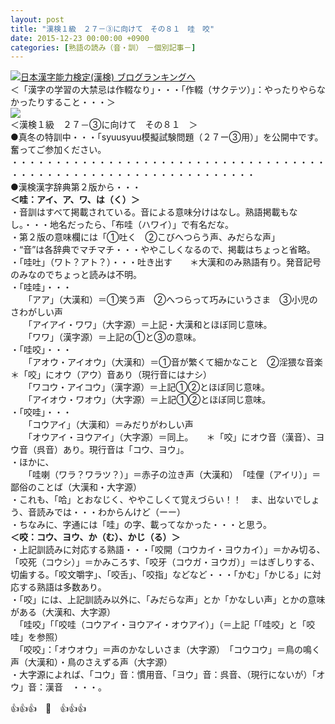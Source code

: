 ```yaml
---
layout: post
title: "漢検１級　２７－③に向けて　その８１　哇　咬"
date: 2015-12-23 00:00:00 +0900
categories: [熟語の読み（音・訓）　－個別記事－]
---
```


[![](/syuusyuu9701/assets/images/漢検１級-２７－③に向けて-その８１-哇-咬-br_c_3028_1.gif)](http://blog.with2.net/link.php?1659096:3028 "日本漢字能力検定(漢検) ブログランキングへ")[日本漢字能力検定(漢検) ブログランキングへ](http://blog.with2.net/link.php?1659096:3028)  
＜「漢字の学習の大禁忌は作輟なり」・・・「作輟（サクテツ）」：やったりやらなかったりすること・・・＞  
![](/syuusyuu9701/assets/images/漢検１級-２７－③に向けて-その８１-哇-咬-156651840de245ebc0ef2b16cec75dbf.jpg)  
＜漢検１級　２７－③に向けて　その８１　＞  
●真冬の特訓中・・・「syuusyuu模擬試験問題（２７ー③用）」を公開中です。奮ってご参加ください。  
・・・・・・・・・・・・・・・・・・・・・・・・・・・・・・・・・・・・・・・・・・・・・・・・・・・・・・・・・・・・・・・・  
●漢検漢字辞典第２版から・・・  
**＜哇：アイ、ア、ワ、は（く）＞**  
・音訓はすべて掲載されている。音による意味分けはなし。熟語掲載もなし。・・・地名だったら、「布哇（ハワイ）」で有名だな。  
・第２版の意味欄には「①吐く　②こびへつらう声、みだらな声」  
・“音”は各辞典でマチマチ・・・ややこしくなるので、掲載はちょっと省略。  
・「哇吐」（ワト？アト？）・・・吐き出す　　＊大漢和のみ熟語有り。発音記号のみなのでちょっと読みは不明。  
・「哇哇」・・・  
　　「アア」（大漢和）＝①笑う声　②へつらって巧みにいうさま　③小児のさわがしい声  
　　「アイアイ・ワワ」（大字源）＝上記・大漢和とほぼ同じ意味。  
　　「ワワ」（漢字源）＝上記の①と③の意味。  
・「哇咬」・・・  
　　「アオウ・アイオウ」（大漢和）＝①音が繁くて細かなこと　②淫猥な音楽　　＊「咬」にオウ（アウ）音あり（現行音にはナシ）  
　　「ワコウ・アイコウ」（漢字源）＝上記①②とほぼ同じ意味。　  
　　「アイオウ・ワオウ」（大字源）＝上記①②とほぼ同じ意味。  
・「咬哇」・・・  
　　「コウアイ」（大漢和）＝みだりがわしい声  
　　「オウアイ・ヨウアイ」（大字源）＝同上。　　＊「咬」にオウ音（漢音）、ヨウ音（呉音）あり。現行音は「コウ、ヨウ」。  
・ほかに、  
　　「哇喇（ワラ？ワラツ？）」＝赤子の泣き声（大漢和）　「哇俚（アイリ）」＝鄙俗のことば（大漢和・大字源）  
・これも、「哈」とおなじく、ややこしくて覚えづらい！！　ま、出ないでしょう、音読みでは・・・わからんけど（ーー）  
・ちなみに、字通には「哇」の字、載ってなかった・・・と思う。  
**＜咬：コウ、ヨウ、か（む）、かじ（る）＞**  
・上記訓読みに対応する熟語・・・「咬開（コウカイ・ヨウカイ）」＝かみ切る、「咬死（コウシ）」＝かみころす、「咬牙（コウガ・ヨウガ）」＝はぎしりする、切歯する。「咬文嚼字」、「咬舌」、「咬指」などなど・・・「かむ」「かじる」に対応する熟語は多数あり。  
・「咬」には、上記訓読み以外に、「みだらな声」とか「かなしい声」とかの意味がある（大漢和、大字源）  
　「哇咬」「「咬哇（コウアイ・ヨウアイ・オウアイ）」（＝上記「「哇咬」と「咬哇」を参照）  
　「咬咬」：「オウオウ」＝声のかなしいさま（大字源）　「コウコウ」＝鳥の鳴く声（大漢和）・鳥のさえずる声（大字源）  
・大字源によれば、「コウ」音：慣用音、「ヨウ」音：呉音、（現行にないが）「オウ」音：漢音　・・・。  
  
👍👍👍　🐑　👍👍👍  
  
  
  